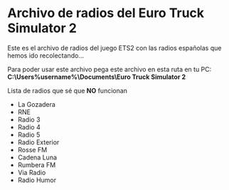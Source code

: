 # Archivo de radios del Euro Truck Simulator 2
Este es el archivo de radios del juego ETS2 con las radios españolas que hemos ido recolectando...

Para poder usar este archivo pega este archivo en esta ruta en tu PC:
**C:\Users\%username%\Documents\Euro Truck Simulator 2**

Lista de radios que sé que **NO** funcionan
- La Gozadera
- RNE
- Radio 3
- Radio 4
- Radio 5
- Radio Exterior
- Rosse FM
- Cadena Luna
- Rumbera FM
- Via Radio
- Radio Humor
